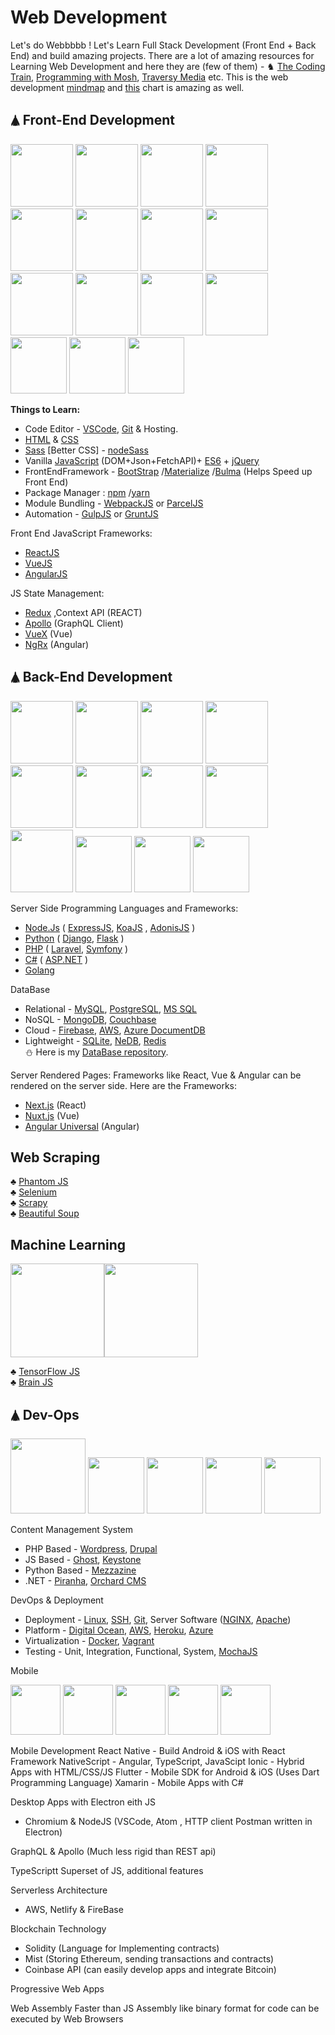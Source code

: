 # Web Development

Let's do Webbbbb ! Let's Learn Full Stack Development (Front End + Back End) and build amazing projects. There are a lot of amazing resources for Learning Web Development and here they are (few of them) -  ♞ [The Coding Train](https://www.youtube.com/user/shiffman), [Programming with Mosh](https://www.youtube.com/user/programmingwithmosh), [Traversy Media](https://www.youtube.com/user/TechGuyWeb) etc. This is the web development [mindmap](https://coggle.it/diagram/WMMEvSoNyAABBX2w/t/web-development-in-2018/b97ca171d59ba2ab3b7ea8da244a8ed3a154ffa067568635fe2676068a1d44d0) and [this](https://github.com/kamranahmedse/developer-roadmap) chart is amazing as well.



<h2> 🛦 Front-End Development </h2>

<img src="https://github.com/SKKSaikia/WebWeb/blob/master/img/html5-css-javascript-logos.png" height=100px><a> </a><img src="https://github.com/SKKSaikia/WebWeb/blob/master/img/Bootstrap-Logo.png" height=100px><a> </a><img src="https://github.com/SKKSaikia/WebWeb/blob/master/img/npm.png" height=100px><a> </a><img src="https://github.com/SKKSaikia/WebWeb/blob/master/img/ts.png" height=100px><a> </a><img src="https://github.com/SKKSaikia/WebWeb/blob/master/img/angular.png" height=100px><a> </a><img src="https://github.com/SKKSaikia/WebWeb/blob/master/img/ember.png" height=100px><a> </a><img src="https://github.com/SKKSaikia/WebWeb/blob/master/img/vue.png" height=100px><a> </a><img src="https://github.com/SKKSaikia/WebWeb/blob/master/img/es6.jpg" height=100px><a> </a><img src="https://github.com/SKKSaikia/WebWeb/blob/master/img/sass.png" height=100px><a> </a><img src="https://github.com/SKKSaikia/WebWeb/blob/master/img/mocha.png" height=100px><a> </a><img src="https://github.com/SKKSaikia/WebWeb/blob/master/img/redux.png" height=100px><a> </a><img src="https://github.com/SKKSaikia/WebWeb/blob/master/img/React.js_logo-512.png" height=100px><a> </a><img src="https://github.com/SKKSaikia/WebWeb/blob/master/img/jquery.png" height=90px><a> </a><img src="https://github.com/SKKSaikia/WebWeb/blob/master/img/Git-Logo-2Color.png" height=90px><a> </a><img src="https://github.com/SKKSaikia/WebWeb/blob/master/img/graphql.png" height=90px>

<b>Things to Learn:</b> <br/>
- Code Editor - [VSCode](https://code.visualstudio.com/), [Git](https://git-scm.com/) & Hosting.
- [HTML](https://www.w3schools.com/html/) & [CSS](https://www.w3schools.com/css/) 
- [Sass](https://sass-lang.com/) [Better CSS] - [nodeSass](https://www.npmjs.com/package/node-sass)
- Vanilla [JavaScript](https://www.w3schools.com/js/) (DOM+Json+FetchAPI)+ [ES6](https://www.w3schools.com/js/js_es6.asp) + [jQuery](https://jquery.com/)
- FrontEndFramework - [BootStrap](https://getbootstrap.com/) /[Materialize](https://materializecss.com/) /[Bulma](https://bulma.io/) (Helps Speed up Front End)
- Package Manager : [npm](https://www.npmjs.com/) /[yarn](https://yarnpkg.com/en/) 
- Module Bundling - [WebpackJS](https://webpack.js.org/) or [ParcelJS](https://parceljs.org/) 
- Automation - [GulpJS](https://gulpjs.com/) or [GruntJS](https://gruntjs.com/)

Front End JavaScript Frameworks:<br/>
- [ReactJS](https://reactjs.org/)
- [VueJS](https://vuejs.org/)
- [AngularJS](https://angular.io/)

JS State Management:<br/>
- [Redux](https://redux.js.org/) ,Context API (REACT)
- [Apollo](https://www.apollographql.com/) (GraphQL Client)
- [VueX](https://vuex.vuejs.org/) (Vue)
- [NgRx](https://ngrx.io/) (Angular)


<h2> 🛦 Back-End Development </h2>

<img src="https://github.com/SKKSaikia/WebWeb/blob/master/img/nodejs-new-pantone-black.png" height=100px><a> </a><img src="https://github.com/SKKSaikia/WebWeb/blob/master/img/django.webp" height=100px><a> </a><img src="https://github.com/SKKSaikia/WebWeb/blob/master/img/Ruby-Logo.png" height=100px><a> </a><img src="https://github.com/SKKSaikia/WebWeb/blob/master/img/php_PNG3.webp" height=100px><a> </a><img src="https://github.com/SKKSaikia/WebWeb/blob/master/img/haskell.png" height=100px><a> </a><img src="https://github.com/SKKSaikia/WebWeb/blob/master/img/Scala_logo.png" height=100px><a> </a><img src="https://github.com/SKKSaikia/WebWeb/blob/master/img/Clojure_logo.svg.png" height=100px><a> </a><img src="https://github.com/SKKSaikia/WebWeb/blob/master/img/go.png" height=100px><a> </a><img src="https://github.com/SKKSaikia/WebWeb/blob/master/img/rust.png" height=100px><a> </a><img src="https://github.com/SKKSaikia/WebWeb/blob/master/img/flask.webp" height=90px><a> </a><img src="https://github.com/SKKSaikia/WebWeb/blob/master/img/laravel.png" height=90px><a> </a><img src="https://github.com/SKKSaikia/WebWeb/blob/master/img/gulp.png" height=90px>

Server Side Programming Languages and Frameworks:
- [Node.Js](https://nodejs.org/en/) ( [ExpressJS](https://expressjs.com/), [KoaJS](https://koajs.com/) , [AdonisJS](https://adonisjs.com/docs/4.1/about) )
- [Python](https://www.python.org/) ( [Django](https://www.djangoproject.com/), [Flask](http://flask.pocoo.org/) )
- [PHP](https://www.w3schools.com/php/) ( [Laravel](https://laravel.com/), [Symfony](https://symfony.com/) )
- [C#](https://docs.microsoft.com/en-us/dotnet/csharp/programming-guide/) ( [ASP.NET](https://dotnet.microsoft.com/apps/aspnet) )
- [Golang](https://golang.org/)

DataBase 
- Relational - [MySQL](https://www.mysql.com/), [PostgreSQL](https://www.postgresql.org/), [MS SQL](https://www.microsoft.com/en-us/sql-server/sql-server-2019)<br/>
- NoSQL - [MongoDB](https://www.mongodb.com/), [Couchbase](https://www.couchbase.com/)<br/>
- Cloud - [Firebase](https://firebase.google.com/), [AWS](https://aws.amazon.com/), [Azure DocumentDB](https://azure.microsoft.com/en-in/resources/videos/introduction-to-azure-documentdb/)<br/>
- Lightweight - [SQLite](https://www.sqlite.org/index.html), [NeDB](https://github.com/louischatriot/nedb), [Redis](https://redis.io/)<br/>
⛄ Here is my [DataBase repository](https://github.com/SKKSaikia/DB_server).<br/>

Server Rendered Pages: Frameworks like React, Vue & Angular can be rendered on the server side. Here are the Frameworks:
- [Next.js](https://nextjs.org/) (React)
- [Nuxt.js](https://nuxtjs.org/) (Vue)
- [Angular Universal](https://angular.io/guide/universal) (Angular)

<h2> Web Scraping </h2>

♣ [Phantom JS](http://phantomjs.org/)<br/>
♣ [Selenium](https://www.seleniumhq.org/)<br/>
♣ [Scrapy](https://scrapy.org/)<br/>
♣ [Beautiful Soup](https://www.crummy.com/software/BeautifulSoup/bs4/doc/)<br/>

<h2> Machine Learning </h2> 

<img src="https://github.com/SKKSaikia/WebWeb/blob/master/img/tfjs.png" height=150px><img src="https://github.com/SKKSaikia/WebWeb/blob/master/img/brainJS.png" height=150px>

♣ [TensorFlow JS](https://www.tensorflow.org/js)<br/>
♣ [Brain JS](https://github.com/BrainJS)<br/>

<h2> 🛦 Dev-Ops </h2>

<img src="https://github.com/SKKSaikia/WebWeb/blob/master/img/Azure.webp" height=120px><a> </a><img src="https://github.com/SKKSaikia/WebWeb/blob/master/img/Heroku.png" height=90px><a> </a><img src="https://github.com/SKKSaikia/WebWeb/blob/master/img/aws-logo.png" height=90px><a> </a><img src="https://github.com/SKKSaikia/WebWeb/blob/master/img/digital_ocean.png" height=90px><a> </a><img src="https://github.com/SKKSaikia/WebWeb/blob/master/img/vagrant.png" height=90px>

Content Management System
- PHP Based - [Wordpress](), [Drupal]()
- JS Based - [Ghost](), [Keystone]()
- Python Based - [Mezzazine]()
- .NET - [Piranha](), [Orchard CMS]()

DevOps & Deployment
- Deployment - [Linux](https://www.linux.org/), [SSH](https://www.ssh.com/), [Git](https://git-scm.com/), Server Software ([NGINX](https://www.nginx.com/), [Apache](https://httpd.apache.org/))
- Platform - [Digital Ocean](https://www.digitalocean.com/), [AWS](https://aws.amazon.com/), [Heroku](https://dashboard.heroku.com/), [Azure](https://azure.microsoft.com/en-in/)
- Virtualization - [Docker](https://www.docker.com/), [Vagrant](https://www.vagrantup.com/)
- Testing - Unit, Integration, Functional, System, [MochaJS](https://mochajs.org/)

Mobile

<img src="https://github.com/SKKSaikia/WebWeb/blob/master/img/dart-logo-for-shares.png" height=80px><a> </a><img src="https://github.com/SKKSaikia/WebWeb/blob/master/img/firebase.png" height=80px><a> </a><img src="https://github.com/SKKSaikia/WebWeb/blob/master/img/flutter-review.jpg" height=80px><a> </a><img src="https://github.com/SKKSaikia/WebWeb/blob/master/img/ionic.png" height=80px><a> </a><img src="https://github.com/SKKSaikia/WebWeb/blob/master/img/xamarin.png" height=80px>

Mobile Development
React Native - Build Android & iOS with React Framework
NativeScript - Angular, TypeScript, JavaScipt
Ionic - Hybrid Apps with HTML/CSS/JS
Flutter - Mobile SDK for Android & iOS (Uses Dart Programming Language)
Xamarin - Mobile Apps with C#

Desktop Apps with Electron eith JS
- Chromium & NodeJS (VSCode, Atom , HTTP client Postman written in Electron)

GraphQL & Apollo (Much less rigid than REST api)

TypeScriptt
Superset of JS, additional features

Serverless Architecture
- AWS, Netlify & FireBase

Blockchain Technology
- Solidity (Language for Implementing contracts)
- Mist (Storing Ethereum, sending transactions and contracts)
- Coinbase API (can easily develop apps and integrate Bitcoin)

Progressive Web Apps

Web Assembly
Faster than JS
Assembly like binary format for code can be executed by Web Browsers

